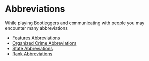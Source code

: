 # Abbreviations

While playing Bootleggers and communicating with people you may encounter
many abbreviations

* [Features Abbreviations](fa.md)
* [Organized Crime Abbreviations](oca.md)
* [State Abbreviations](sa.md)
* [Rank Abbreviations](ra.md)
